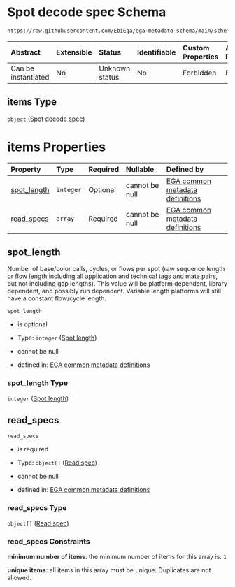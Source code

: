 # Spot decode spec Schema

```txt
https://raw.githubusercontent.com/EbiEga/ega-metadata-schema/main/schemas/EGA.common-definitions.json#/definitions/spot_descriptor/items
```



| Abstract            | Extensible | Status         | Identifiable | Custom Properties | Additional Properties | Access Restrictions | Defined In                                                                                           |
| :------------------ | :--------- | :------------- | :----------- | :---------------- | :-------------------- | :------------------ | :--------------------------------------------------------------------------------------------------- |
| Can be instantiated | No         | Unknown status | No           | Forbidden         | Forbidden             | none                | [EGA.common-definitions.json\*](../../../schemas/EGA.common-definitions.json "open original schema") |

## items Type

`object` ([Spot decode spec](ega-12-definitions-spot-descriptor-spot-decode-spec.md))

# items Properties

| Property                     | Type      | Required | Nullable       | Defined by                                                                                                                                                                                                                                                                         |
| :--------------------------- | :-------- | :------- | :------------- | :--------------------------------------------------------------------------------------------------------------------------------------------------------------------------------------------------------------------------------------------------------------------------------- |
| [spot\_length](#spot_length) | `integer` | Optional | cannot be null | [EGA common metadata definitions](ega-12-definitions-spot-descriptor-spot-decode-spec-properties-spot-length.md "https://raw.githubusercontent.com/EbiEga/ega-metadata-schema/main/schemas/EGA.common-definitions.json#/definitions/spot_descriptor/items/properties/spot_length") |
| [read\_specs](#read_specs)   | `array`   | Required | cannot be null | [EGA common metadata definitions](ega-12-definitions-spot-descriptor-spot-decode-spec-properties-read-specs.md "https://raw.githubusercontent.com/EbiEga/ega-metadata-schema/main/schemas/EGA.common-definitions.json#/definitions/spot_descriptor/items/properties/read_specs")   |

## spot\_length

Number of base/color calls, cycles, or flows per spot (raw sequence length or flow length including all application and technical tags and mate pairs, but not including gap lengths). This value will be platform dependent, library dependent, and possibly run dependent. Variable length platforms will still have a constant flow/cycle length.

`spot_length`

*   is optional

*   Type: `integer` ([Spot length](ega-12-definitions-spot-descriptor-spot-decode-spec-properties-spot-length.md))

*   cannot be null

*   defined in: [EGA common metadata definitions](ega-12-definitions-spot-descriptor-spot-decode-spec-properties-spot-length.md "https://raw.githubusercontent.com/EbiEga/ega-metadata-schema/main/schemas/EGA.common-definitions.json#/definitions/spot_descriptor/items/properties/spot_length")

### spot\_length Type

`integer` ([Spot length](ega-12-definitions-spot-descriptor-spot-decode-spec-properties-spot-length.md))

## read\_specs



`read_specs`

*   is required

*   Type: `object[]` ([Read spec](ega-12-definitions-spot-descriptor-spot-decode-spec-properties-read-specs-read-spec.md))

*   cannot be null

*   defined in: [EGA common metadata definitions](ega-12-definitions-spot-descriptor-spot-decode-spec-properties-read-specs.md "https://raw.githubusercontent.com/EbiEga/ega-metadata-schema/main/schemas/EGA.common-definitions.json#/definitions/spot_descriptor/items/properties/read_specs")

### read\_specs Type

`object[]` ([Read spec](ega-12-definitions-spot-descriptor-spot-decode-spec-properties-read-specs-read-spec.md))

### read\_specs Constraints

**minimum number of items**: the minimum number of items for this array is: `1`

**unique items**: all items in this array must be unique. Duplicates are not allowed.

